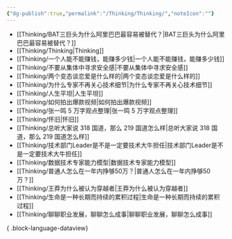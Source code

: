 ```yaml
---
{"dg-publish":true,"permalink":"/Thinking/Thinking/","noteIcon":""}
---
```



- [[Thinking/BAT三巨头为什么阿里巴巴最容易被替代？\|BAT三巨头为什么阿里巴巴最容易被替代？]]
- [[Thinking/Thinking\|Thinking]]
- [[Thinking/一个人能不能赚钱，能赚多少钱\|一个人能不能赚钱，能赚多少钱]]
- [[Thinking/不要从集体中寻求安全感\|不要从集体中寻求安全感]]
- [[Thinking/两个变态谈恋爱是什么样的\|两个变态谈恋爱是什么样的]]
- [[Thinking/为什么专家不再关心技术细节\|为什么专家不再关心技术细节]]
- [[Thinking/人生平坦\|人生平坦]]
- [[Thinking/如何拍出爆款视频\|如何拍出爆款视频]]
- [[Thinking/张一鸣 5 万字观点整理\|张一鸣 5 万字观点整理]]
- [[Thinking/怀旧\|怀旧]]
- [[Thinking/总听大家说 318 国道，那么 219 国道怎么样\|总听大家说 318 国道，那么 219 国道怎么样]]
- [[Thinking/技术部门Leader是不是一定要技术大牛担任\|技术部门Leader是不是一定要技术大牛担任]]
- [[Thinking/数据技术专家能力模型\|数据技术专家能力模型]]
- [[Thinking/普通人怎么在一年内挣够50万？\|普通人怎么在一年内挣够50万？]]
- [[Thinking/王莽为什么被认为穿越者\|王莽为什么被认为穿越者]]
- [[Thinking/生命是一种长期而持续的累积过程\|生命是一种长期而持续的累积过程]]
- [[Thinking/聊聊职业发展，聊聊怎么成事\|聊聊职业发展，聊聊怎么成事]]

{ .block-language-dataview}
